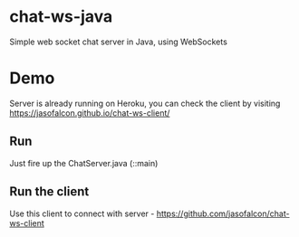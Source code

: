 # chat-ws-java
Simple web socket chat server in Java, using WebSockets 

# Demo
Server is already running on Heroku, you can check the client by visiting https://jasofalcon.github.io/chat-ws-client/

## Run
Just fire up the ChatServer.java (::main) 

## Run the client
Use this client to connect with server - https://github.com/jasofalcon/chat-ws-client

